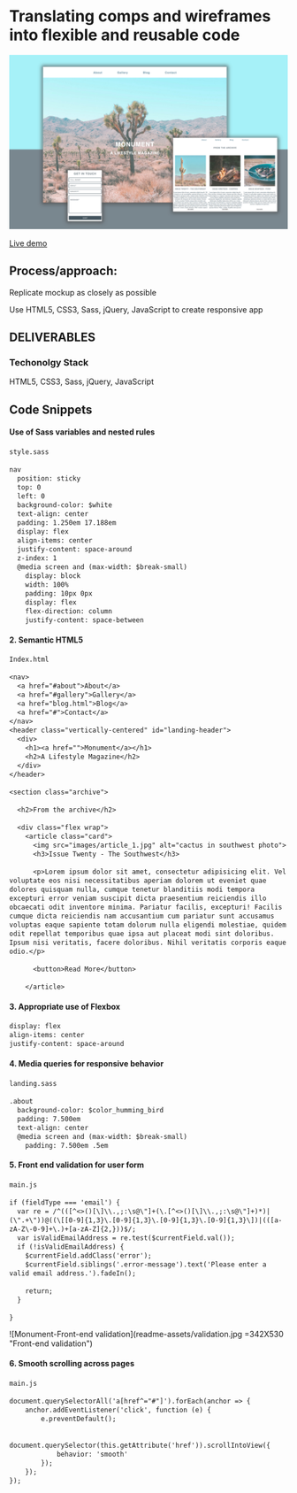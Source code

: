 # Translating comps and wireframes into flexible and reusable code


![Monument ](readme-assets/monument-branding.png "Monument app")

[Live demo](https://juancarlucci.github.io/monument/)

## Process/approach:

Replicate mockup as closely as possible

Use HTML5, CSS3, Sass, jQuery, JavaScript to create responsive app


## DELIVERABLES

### Techonolgy Stack

HTML5, CSS3, Sass, jQuery, JavaScript


## Code Snippets

#### Use of Sass variables and nested rules

```
style.sass

nav
  position: sticky
  top: 0
  left: 0
  background-color: $white
  text-align: center
  padding: 1.250em 17.188em
  display: flex
  align-items: center
  justify-content: space-around
  z-index: 1
  @media screen and (max-width: $break-small)
    display: block
    width: 100%
    padding: 10px 0px
    display: flex
    flex-direction: column
    justify-content: space-between

```
#### 2. Semantic HTML5

```
Index.html

<nav>
  <a href="#about">About</a>
  <a href="#gallery">Gallery</a>
  <a href="blog.html">Blog</a>
  <a href="#">Contact</a>
</nav>
<header class="vertically-centered" id="landing-header">
  <div>
    <h1><a href="">Monument</a></h1>
    <h2>A Lifestyle Magazine</h2>
  </div>
</header>

<section class="archive">

  <h2>From the archive</h2>

  <div class="flex wrap">
    <article class="card">
      <img src="images/article_1.jpg" alt="cactus in southwest photo">
      <h3>Issue Twenty - The Southwest</h3>

      <p>Lorem ipsum dolor sit amet, consectetur adipisicing elit. Vel voluptate eos nisi necessitatibus aperiam dolorem ut eveniet quae dolores quisquam nulla, cumque tenetur blanditiis modi tempora excepturi error veniam suscipit dicta praesentium reiciendis illo obcaecati odit inventore minima. Pariatur facilis, excepturi! Facilis cumque dicta reiciendis nam accusantium cum pariatur sunt accusamus voluptas eaque sapiente totam dolorum nulla eligendi molestiae, quidem odit repellat temporibus quae ipsa aut placeat modi sint doloribus. Ipsum nisi veritatis, facere doloribus. Nihil veritatis corporis eaque odio.</p>

      <button>Read More</button>

    </article>
```


#### 3. Appropriate use of Flexbox

```
display: flex
align-items: center
justify-content: space-around

```

#### 4. Media queries for responsive behavior


```
landing.sass

.about
  background-color: $color_humming_bird
  padding: 7.500em
  text-align: center
  @media screen and (max-width: $break-small)
    padding: 7.500em .5em

```

#### 5. Front end validation for user form

```
main.js

if (fieldType === 'email') {
  var re = /^(([^<>()[\]\\.,;:\s@\"]+(\.[^<>()[\]\\.,;:\s@\"]+)*)|(\".+\"))@((\[[0-9]{1,3}\.[0-9]{1,3}\.[0-9]{1,3}\.[0-9]{1,3}\])|(([a-zA-Z\-0-9]+\.)+[a-zA-Z]{2,}))$/;
  var isValidEmailAddress = re.test($currentField.val());
  if (!isValidEmailAddress) {
    $currentField.addClass('error');
    $currentField.siblings('.error-message').text('Please enter a valid email address.').fadeIn();

    return;
  }

}

```
![Monument-Front-end validation](readme-assets/validation.jpg =342X530 "Front-end validation")


#### 6. Smooth scrolling across pages

```
main.js

document.querySelectorAll('a[href^="#"]').forEach(anchor => {
    anchor.addEventListener('click', function (e) {
        e.preventDefault();

        document.querySelector(this.getAttribute('href')).scrollIntoView({
            behavior: 'smooth'
        });
    });
});

```
